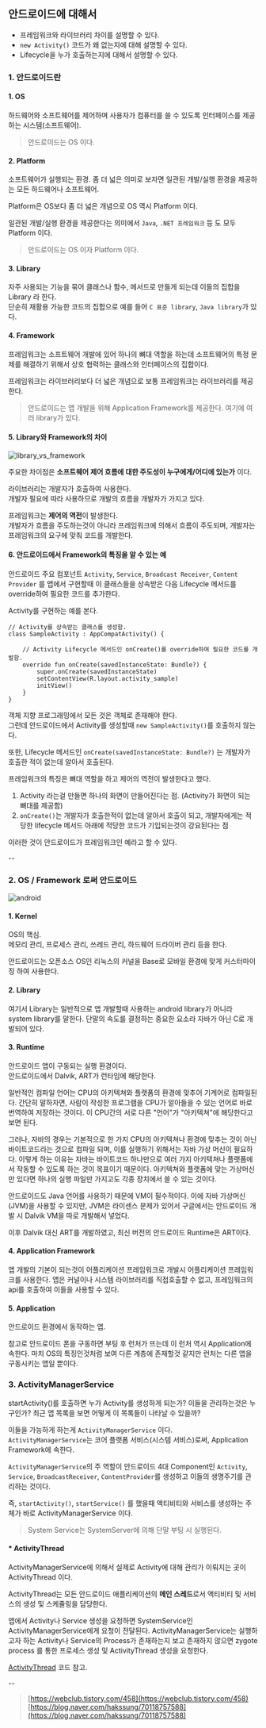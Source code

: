 ## 안드로이드에 대해서
 - 프레임워크와 라이브러리 차이를 설명할 수 있다.
 - `new Activity()` 코드가 왜 없는지에 대해 설명할 수 있다.
 - Lifecycle을 누가 호출하는지에 대해서 설명할 수 있다.

### 1. 안드로이드란

#### 1. OS
 하드웨어와 소프트웨어를 제어하며 사용자가 컴퓨터를 쓸 수 있도록 인터페이스를 제공하는 시스템(소프트웨어).

> 안드로이드는 OS 이다.
  
#### 2. Platform 
 소프트웨어가 실행되는 환경. 좀 더 넓은 의미로 보자면 일관된 개발/실행 환경을 제공하는 모든 하드웨어나 소프트웨어. <br/>
 
 Platform은 OS보다 좀 더 넓은 개념으로 OS 역시 Platform 이다. <br/>
 
 일관된 개발/실행 환경을 제공한다는 의미에서 `Java`, `.NET 프레임워크` 등 도 모두 Platform 이다.

> 안드로이드는 OS 이자 Platform 이다.

#### 3. Library
 자주 사용되는 기능을 묶어 클래스나 함수, 메서드로 만들게 되는데 이들의 집합을 Library 라 한다. <br/>
 단순히 재활용 가능한 코드의 집합으로 예를 들어 `C 표준 library`, `Java library`가 있다.
 
#### 4. Framework
 프레임워크는 소프트웨어 개발에 있어 하나의 뼈대 역할을 하는데 소프트웨어의 특정 문제를 해결하기 위해서 상호 협력하는 클래스와 인터페이스의 집합이다.

 프레임워크는 라이브러리보다 더 넓은 개념으로 보통 프레임워크는 라이브러리를 제공한다.
  
> 안드로이드는 앱 개발을 위해 Application Framework를 제공한다. 여기에 여러 library가 있다.

 
#### 5. Library와 Framework의 차이
![library_vs_framework](https://kimss1502.github.io//assets/images/library_vs_framework.png)

 주요한 차이점은 **소프트웨어 제어 흐름에 대한 주도성이 누구에게/어디에 있는가** 이다. <br/>

 라이브러리는 개발자가 호출하여 사용한다. <br/>
 개발자 필요에 따라 사용하므로 개발의 흐름을 개발자가 가지고 있다. <br/>
 
 프레임워크는 **제어의 역전**이 발생한다. <br/>
 개발자가 흐름을 주도하는것이 아니라 프레임워크에 의해서 흐름이 주도되며, 개발자는 프레임워크의 요구에 맞춰 코드를 개발한다.
 
#### 6. 안드로이드에서 Framework의 특징을 알 수 있는 예
 안드로이드 주요 컴포넌트 `Activity`, `Service`, `Broadcast Receiver`, `Content Provider` 를 앱에서 구현할때 이 클래스들을 상속받은 다음 Lifecycle 메서드를 override하여 필요한 코드를 추가한다.

 Activity를 구현하는 예를 본다.
  
```
// Activity를 상속받는 클래스를 생성함.
class SampleActivity : AppCompatActivity() {
	
	// Activity Lifecycle 메서드인 onCreate()를 override하여 필요한 코드를 개발함.
	override fun onCreate(savedInstanceState: Bundle?) {
		super.onCreate(savedInstanceState)
		setContentView(R.layout.activity_sample)
		initView()
	}
}
```

객체 지향 프로그래밍에서 모든 것은 객체로 존재해야 한다. <br/>
그런데 안드로이드에서 Activity를 생성할때 `new SampleActivity()`를 호출하지 않는다. <br/>

또한, Lifecycle 메서드인 `onCreate(savedInstanceState: Bundle?)` 는 개발자가 호출한 적이 없는데 알아서 호출된다. 

프레임워크의 특징은 뼈대 역할을 하고 제어의 역전이 발생한다고 했다. <br/>

1. Activity 라는걸 만들면 하나의 화면이 만들어진다는 점. (Activity가 화면이 되는 뼈대를 제공함)
2. `onCreate()`는 개발자가 호출한적이 없는데 알아서 호출이 되고, 개발자에게는 적당한 lifecycle 메서드 아래에 적당한 코드가 기입되는것이 강요된다는 점

이러한 것이 안드로이드가 프레임워크인 예라고 할 수 있다.

--

### 2. OS / Framework 로써 안드로이드
![android](https://kimss1502.github.io//assets/images/android.png)

#### 1. Kernel 
 OS의 핵심. <br/>
 메모리 관리, 프로세스 관리, 쓰레드 관리, 하드웨어 드라이버 관리 등을 한다. <br/>
 
 안드로이드는 오픈소스 OS인 리눅스의 커널을 Base로 모바일 환경에 맞게 커스터마이징 하여 사용한다.
 
#### 2. Library
 여기서 Library는 일반적으로 앱 개발할때 사용하는 android library가 아니라 system library를 말한다. 단말의 속도를 결정하는 중요한 요소라 자바가 아닌 C로 개발되어 있다.
 
#### 3. Runtime
 안드로이드 앱이 구동되는 실행 환경이다. <br/>
 안드로이드에서 Dalvik, ART가 런타임에 해당한다.
 
 일반적인 컴파일 언어는 CPU의 아키텍쳐와 플랫폼의 환경에 맞추어 기계어로 컴파일된다. 간단히 말하자면, 사람이 작성한 프로그램을 CPU가 알아들을 수 있는 언어로 바로 번역하여 저장하는 것이다. 이 CPU간의 서로 다른 "언어"가 "아키텍쳐"에 해당한다고 보면 된다. 
 
 그러나, 자바의 경우는 기본적으로 한 가지 CPU의 아키텍쳐나 환경에 맞추는 것이 아닌 바이트코드라는 것으로 컴파일 되며, 이를 실행하기 위해서는 자바 가상 머신이 필요하다. 이렇게 하는 이유는 자바는 바이트코드 하나만으로 여러 가지 아키텍쳐나 플랫폼에서 작동할 수 있도록 하는 것이 목표이기 때문이다. 아키텍쳐와 플랫폼에 맞는 가상머신만 있다면 하나의 실행 파일만 가지고도 각종 장치에서 쓸 수 있는 것이다. 
 
 안드로이드도 Java 언어를 사용하기 때문에 VM이 필수적이다. 이에 자바 가상머신(JVM)을 사용할 수 있지만, JVM은 라이센스 문제가 있어서 구글에서는 안드로이드 개발 시 Dalvik VM을 따로 개발해서 넣었다. 
 
 이후 Dalvik 대신 ART를 개발하였고, 최신 버전의 안드로이드 Runtime은 ART이다. 
 
#### 4. Application Framework
 앱 개발의 기본이 되는것이 어플리케이션 프레임워크로 개발시 어플리케이션 프레임워크를 사용한다. 앱은 커널이나 시스템 라이브러리를 직접호출할 수 없고, 프레임워크의 api를 호출하여 이들을 사용할 수 있다. 
 
 
#### 5. Application
 안드로이드 환경에서 동작하는 앱. <br/>
 
 참고로 안드로이드 폰을 구동하면 부팅 후 런처가 뜨는데 이 런처 역시 Application에 속한다. 마치 OS의 특징인것처럼 보여 다른 계층에 존재할것 같지만 런처는 다른 앱을 구동시키는 앱일 뿐이다.
 

### 3. ActivityManagerService
 startActivity()를 호출하면 누가 Activity를 생성하게 되는가? 이들을 관리하는것은 누구인가? 최근 앱 목록을 보면 어떻게 이 목록들이 나타날 수 있을까? 
 
 이들을 가능하게 하는게 `ActivityManagerService` 이다. <br/>
 `ActivityManagerService`는 코어 플랫폼 서비스(시스템 서비스)로써, Application Framework에 속한다.
 
 `ActivityManagerService`의 주 역할이 안드로이드 4대 Component인 `Activity`, `Service`, `BroadcastReceiver`, `ContentProvider`를 생성하고 이들의 생명주기를 관리하는 것이다. 

 즉, `startActivity()`, `startService()` 를 했을때 액티비티와 서비스를 생성하는 주체가 바로 ActivityManagerService 이다. <br/>
 
> System Service는 SystemServer에 의해 단말 부팅 시 실행된다.
 
#### * ActivityThread
 ActivityManagerService에 의해서 실제로 Activity에 대해 관리가 이뤄지는 곳이 ActivityThread 이다.
 
 ActivityThread는 모든 안드로이드 애플리케이션의 **메인 스레드**로서 액티비티 및 서비스의 생성 및 스케쥴링을 담당한다. <br/>
 
 앱에서 Activity나 Service 생성을 요청하면 SystemService인 ActivityManagerService에게 요청이 전달된다. ActivityManagerService는 실행하고자 하는 Activity나 Service의 Process가 존재하는지 보고 존재하지 않으면 zygote process 를 통한 프로세스 생성 및 ActivityThread 생성을 요청한다.
 
[ActivityThread](https://android.googlesource.com/platform/frameworks/base/+/master/core/java/android/app/ActivityThread.java) 코드 참고.
 
-- 

> [https://webclub.tistory.com/458](https://webclub.tistory.com/458) <br/>
> [https://blog.naver.com/hakssung/70118757588](https://blog.naver.com/hakssung/70118757588)